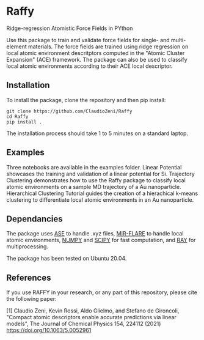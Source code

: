# Raffy
Ridge-regression Atomistic Force Fields in PYthon

Use this package to train and validate force fields for single- and multi-element materials.
The force fields are trained using ridge regression on local atomic environment descritptors computed in the "Atomic Cluster Expansion" (ACE) framework.
The package can also be used to classify local atomic environments according to their ACE local descriptor.


## Installation
To install the package, clone the repository and then pip install:

    git clone https://github.com/ClaudioZeni/Raffy
    cd Raffy
    pip install .

The installation process should take 1 to 5 minutes on a standard laptop.


## Examples
Three notebooks are available in the examples folder.
Linear Potential showcases the training and validation of a linear potential for Si.
Trajectory Clustering demonstrates how to use the Raffy package to classify local atomic environments on a sample MD trajectory of a Au nanoparticle.
Hierarchical Clustering Tutorial guides the creation of a hierachical k-means clustering to differentiate local atomic environments in an Au nanoparticle.



## Dependancies
The package uses [ASE](https://pypi.org/project/ase/) to handle .xyz files, [MIR-FLARE](https://github.com/mir-group/flare) to handle local atomic environments, [NUMPY](https://numpy.org/) and [SCIPY](https://www.scipy.org/) for fast computation, and [RAY](https://ray.io/) for multiprocessing.

The package has been tested on Ubuntu 20.04.


## References
If you use RAFFY in your research, or any part of this repository, please cite the following paper:

[1] Claudio Zeni, Kevin Rossi, Aldo Glielmo, and Stefano de Gironcoli, "Compact atomic descriptors enable accurate predictions via linear models", The Journal of Chemical Physics 154, 224112 (2021) https://doi.org/10.1063/5.0052961 



